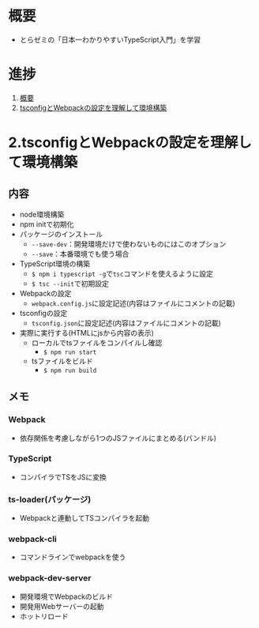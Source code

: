 # 概要
* とらゼミの「日本一わかりやすいTypeScript入門」を学習

# 進捗
1. [概要](https://youtu.be/kd8VH10jXwc)
2. [tsconfigとWebpackの設定を理解して環境構築](https://youtu.be/qSHlXcSces8)

# 2.tsconfigとWebpackの設定を理解して環境構築

## 内容
  * node環境構築
  * npm initで初期化
  * パッケージのインストール
    * `--save-dev`：開発環境だけで使わないものにはこのオプション
    * `--save`：本番環境でも使う場合
  * TypeScript環境の構築
    * `$ npm i typescript -g`で`tsc`コマンドを使えるように設定
    * `$ tsc --init`で初期設定
  * Webpackの設定
    * `webpack.config.js`に設定記述(内容はファイルにコメントの記載)
  * tsconfigの設定
    * `tsconfig.json`に設定記述(内容はファイルにコメントの記載)
  * 実際に実行する(HTMLにjsから内容の表示)
    * ローカルでtsファイルをコンパイルし確認
      * `$ npm run start`
    * tsファイルをビルド
      * `$ npm run build`

## メモ
### Webpack
  * 依存関係を考慮しながら1つのJSファイルにまとめる(バンドル)
### TypeScript
  * コンパイラでTSをJSに変換
### ts-loader(パッケージ)
  * Webpackと連動してTSコンパイラを起動
### webpack-cli
  * コマンドラインでwebpackを使う
### webpack-dev-server
  * 開発環境でWebpackのビルド
  * 開発用Webサーバーの起動
  * ホットリロード